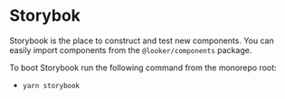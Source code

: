 # Storybok

Storybook is the place to construct and test new components. You can easily import components from the `@looker/components` package.

To boot Storybook run the following command from the monorepo root:

- `yarn storybook`
